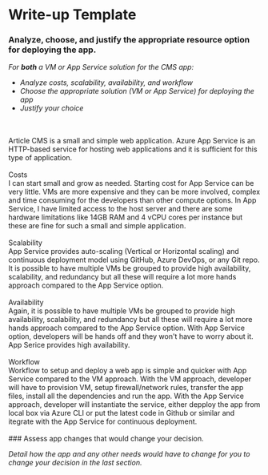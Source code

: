 # Write-up Template

### Analyze, choose, and justify the appropriate resource option for deploying the app.

*For **both** a VM or App Service solution for the CMS app:*
- *Analyze costs, scalability, availability, and workflow*
- *Choose the appropriate solution (VM or App Service) for deploying the app*
- *Justify your choice*
<br>
<br>
Article CMS is a small and simple web application. Azure App Service is an HTTP-based service for hosting web applications and it is sufficient for this type of application. 
<br>
<br>
Costs
<br>
I can start small and grow as needed. Starting cost for App Service can be very little. VMs are more expensive and they can be more involved, complex and time consuming for the developers than other compute options. In App Service, I have limited access to the host server and there are some hardware limitations like 14GB RAM and 4 vCPU cores per instance but these are fine for such a small and simple application.
<br>
<br>
Scalability
<br>
App Service provides auto-scaling (Vertical or Horizontal scaling) and continuous deployment model using GitHub, Azure DevOps, or any Git repo. It is possible to have multiple VMs be grouped to provide high availability, scalability, and redundancy but all these will require a lot more hands approach compared to the App Service option. 
<br>
<br>
Availability
<br>
Again, it is possible to have multiple VMs be grouped to provide high availability, scalability, and redundancy but all these will require a lot more hands approach compared to the App Service option. With App Service option, developers will be hands off and they won't have to worry about it. App Serice provides high availability.
<br>
<br>
Workflow
<br>
Workflow to setup and deploy a web app is simple and quicker with App Service compared to the VM approach. With the VM approach, developer will have to provision VM, setup firewall/network rules, transfer the app files, install all the dependencies and run the app. With the App Service approach, developer will instantiate the service, either depploy the app from local box via Azure CLI or put the latest code in Github or similar and itegrate with the App Service for continuous deployment.
<br>
<br>
### Assess app changes that would change your decision.

*Detail how the app and any other needs would have to change for you to change your decision in the last section.* 
